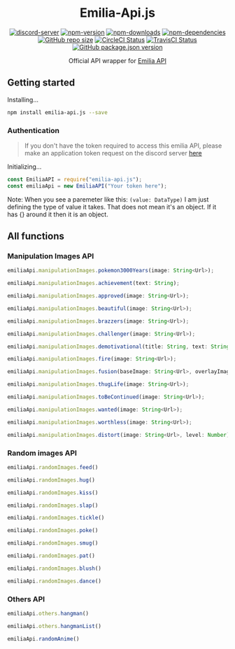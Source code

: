 <h1 align="center">Emilia-Api.js</h1>

<p align="center">
  <a href="https://discord.gg/ZEFrfj5"><img src="https://discordapp.com/api/guilds/582372920047829014/embed.png" alt="discord-server" /></a>
  <a href="https://www.npmjs.com/package/emilia-api.js"><img src="https://img.shields.io/npm/v/emilia-api.js.svg" alt="npm-version" /></a>
  <a href="https://www.npmjs.com/package/emilia-api.js"><img src="https://img.shields.io/npm/dt/emilia-api.js.svg" alt="npm-downloads" /></a>
  <a href="https://david-dm.org/KurokuTetsuya/emilia-api.js"><img src="https://img.shields.io/david/KurokuTetsuya/emilia-api.js.svg" alt="npm-dependencies" /></a>
  <a href="#"><img alt="GitHub repo size" src="https://img.shields.io/github/repo-size/KurokuTetsuya/emilia-api.js.svg"></a>
  <a href='https://circleci.com/gh/KurokuTetsuya/emilia-api.js/'><img src='https://circleci.com/gh/KurokuTetsuya/emilia-api.js/tree/master.svg?style=svg' alt='CircleCI Status' /></a>
  <a href='https://travis-ci.org/KurokuTetsuya/emilia-api.js'><img alt="TravisCI Status" src="https://travis-ci.org/KurokuTetsuya/emilia-api.js.svg?branch=master"></a>
  <a href='https://github.com/KurokuTetsuya/emilia-api.js/blob/master/package.json'><img alt="GitHub package.json version" src="https://img.shields.io/github/package-json/v/KurokuTetsuya/emilia-api.js.svg"></a>
</p>

<p align="center">Official API wrapper for <a href="https://emilia-api.glitch.me">Emilia API</a></p>

## Getting started
Installing...
```bash
npm install emilia-api.js --save
``` 
### Authentication
> If you don't have the token required to access this emilia API, please make an application token request on the discord server [here](https://discord.gg/ZEFrfj5)

Initializing...
```js
const EmiliaAPI = require("emilia-api.js");
const emiliaApi = new EmiliaAPI("Your token here");
``` 
Note: When you see a paremeter like this: `(value: DataType)` I am just defining the type of value it takes. That does not mean it's an object. If it has {} around it then it is an object.

## All functions

### Manipulation Images API
```js
emiliaApi.manipulationImages.pokemon3000Years(image: String<Url>);
```
```js
emiliaApi.manipulationImages.achievement(text: String);
```
```js
emiliaApi.manipulationImages.approved(image: String<Url>);
```
```js
emiliaApi.manipulationImages.beautiful(image: String<Url>);
```
```js
emiliaApi.manipulationImages.brazzers(image: String<Url>);
```
```js
emiliaApi.manipulationImages.challenger(image: String<Url>);
```
```js
emiliaApi.manipulationImages.demotivational(title: String, text: String, image: String<Url>);
```
```js
emiliaApi.manipulationImages.fire(image: String<Url>);
```
```js
emiliaApi.manipulationImages.fusion(baseImage: String<Url>, overlayImage: String<Url>);
```
```js
emiliaApi.manipulationImages.thugLife(image: String<Url>);
```
```js
emiliaApi.manipulationImages.toBeContinued(image: String<Url>);
```
```js
emiliaApi.manipulationImages.wanted(image: String<Url>);
```
```js
emiliaApi.manipulationImages.worthless(image: String<Url>);
```
```js
emiliaApi.manipulationImages.distort(image: String<Url>, level: Number);
```

### Random images API
```js
emiliaApi.randomImages.feed()
```
```js
emiliaApi.randomImages.hug()
```
```js
emiliaApi.randomImages.kiss()
```
```js
emiliaApi.randomImages.slap()
```
```js
emiliaApi.randomImages.tickle()
```
```js
emiliaApi.randomImages.poke()
```
```js
emiliaApi.randomImages.smug()
```
```js
emiliaApi.randomImages.pat()
```
```js
emiliaApi.randomImages.blush()
```
```js
emiliaApi.randomImages.dance()
```

### Others API
```js
emiliaApi.others.hangman()
```
```js
emiliaApi.others.hangmanList()
```
```js
emiliaApi.randomAnime()
```
